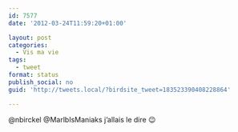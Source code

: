 ```yaml
---
id: 7577
date: '2012-03-24T11:59:20+01:00'

layout: post
categories:
  - Vis ma vie
tags:
  - tweet
format: status
publish_social: no
guid: 'http://tweets.local/?birdsite_tweet=183523390408228864'

---
```


@nbirckel @MarlbIsManiaks j’allais le dire 😉